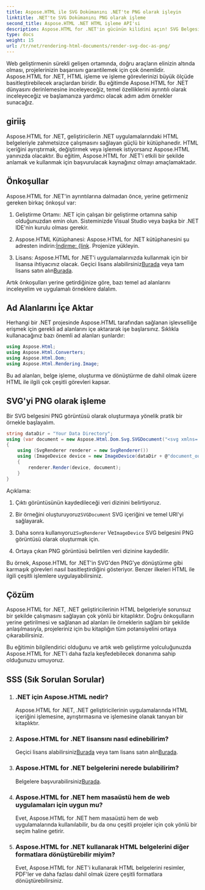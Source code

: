 ```yaml
---
title: Aspose.HTML ile SVG Dokümanını .NET'te PNG olarak işleyin
linktitle: .NET'te SVG Dokümanını PNG olarak işleme
second_title: Aspose.HTML .NET HTML işleme API'si
description: Aspose.HTML for .NET'in gücünün kilidini açın! SVG Belgesini zahmetsizce PNG olarak nasıl oluşturacağınızı öğrenin. Adım adım örneklere ve SSS'lere göz atın. Şimdi başla!
type: docs
weight: 15
url: /tr/net/rendering-html-documents/render-svg-doc-as-png/
---
```


Web geliştirmenin sürekli gelişen ortamında, doğru araçların elinizin altında olması, projelerinizin başarısını garantilemek için çok önemlidir. Aspose.HTML for .NET, HTML işleme ve işleme görevlerinizi büyük ölçüde basitleştirebilecek araçlardan biridir. Bu eğitimde Aspose.HTML for .NET dünyasını derinlemesine inceleyeceğiz, temel özelliklerini ayrıntılı olarak inceleyeceğiz ve başlamanıza yardımcı olacak adım adım örnekler sunacağız.

## giriiş

Aspose.HTML for .NET, geliştiricilerin .NET uygulamalarındaki HTML belgeleriyle zahmetsizce çalışmasını sağlayan güçlü bir kütüphanedir. HTML içeriğini ayrıştırmak, değiştirmek veya işlemek istiyorsanız Aspose.HTML yanınızda olacaktır. Bu eğitim, Aspose.HTML for .NET'i etkili bir şekilde anlamak ve kullanmak için başvurulacak kaynağınız olmayı amaçlamaktadır.

## Önkoşullar

Aspose.HTML for .NET'in ayrıntılarına dalmadan önce, yerine getirmeniz gereken birkaç önkoşul var:

1. Geliştirme Ortamı: .NET için çalışan bir geliştirme ortamına sahip olduğunuzdan emin olun. Sisteminizde Visual Studio veya başka bir .NET IDE'nin kurulu olması gerekir.

2.  Aspose.HTML Kütüphanesi: Aspose.HTML for .NET kütüphanesini şu adresten indirin:[İndirme: {link](https://releases.aspose.com/html/net/). Projenize yükleyin.

3.  Lisans: Aspose.HTML for .NET'i uygulamalarınızda kullanmak için bir lisansa ihtiyacınız olacak. Geçici lisans alabilirsiniz[Burada](https://purchase.aspose.com/temporary-license/) veya tam lisans satın alın[Burada](https://purchase.aspose.com/buy).

Artık önkoşulları yerine getirdiğinize göre, bazı temel ad alanlarını inceleyelim ve uygulamalı örneklere dalalım.

## Ad Alanlarını İçe Aktar

Herhangi bir .NET projesinde Aspose.HTML tarafından sağlanan işlevselliğe erişmek için gerekli ad alanlarını içe aktararak işe başlarsınız. Sıklıkla kullanacağınız bazı önemli ad alanları şunlardır:

```csharp
using Aspose.Html;
using Aspose.Html.Converters;
using Aspose.Html.Dom;
using Aspose.Html.Rendering.Image;
```

Bu ad alanları, belge işleme, oluşturma ve dönüştürme de dahil olmak üzere HTML ile ilgili çok çeşitli görevleri kapsar.

## SVG'yi PNG olarak işleme

Bir SVG belgesini PNG görüntüsü olarak oluşturmaya yönelik pratik bir örnekle başlayalım.

```csharp
string dataDir = "Your Data Directory";
using (var document = new Aspose.Html.Dom.Svg.SVGDocument("<svg xmlns='http://www.w3.org/2000/svg'><circle cx='50' cy='50' r='40'/></svg>", @"c:\work\"))
{
    using (SvgRenderer renderer = new SvgRenderer())
    using (ImageDevice device = new ImageDevice(dataDir + @"document_out.png"))
    {
        renderer.Render(device, document);
    }
}
```

Açıklama:

1. Çıktı görüntüsünün kaydedileceği veri dizinini belirtiyoruz.

2.  Bir örneğini oluşturuyoruz`SVGDocument` SVG içeriğini ve temel URI'yi sağlayarak.

3.  Daha sonra kullanıyoruz`SvgRenderer` Ve`ImageDevice` SVG belgesini PNG görüntüsü olarak oluşturmak için.

4. Ortaya çıkan PNG görüntüsü belirtilen veri dizinine kaydedilir.

Bu örnek, Aspose.HTML for .NET'in SVG'den PNG'ye dönüştürme gibi karmaşık görevleri nasıl basitleştirdiğini gösteriyor. Benzer ilkeleri HTML ile ilgili çeşitli işlemlere uygulayabilirsiniz.

## Çözüm

Aspose.HTML for .NET, .NET geliştiricilerinin HTML belgeleriyle sorunsuz bir şekilde çalışmasını sağlayan çok yönlü bir kitaplıktır. Doğru önkoşulların yerine getirilmesi ve sağlanan ad alanları ile örneklerin sağlam bir şekilde anlaşılmasıyla, projeleriniz için bu kitaplığın tüm potansiyelini ortaya çıkarabilirsiniz.

Bu eğitimin bilgilendirici olduğunu ve artık web geliştirme yolculuğunuzda Aspose.HTML for .NET'i daha fazla keşfedebilecek donanıma sahip olduğunuzu umuyoruz.

## SSS (Sık Sorulan Sorular)

1. ### .NET için Aspose.HTML nedir?
   Aspose.HTML for .NET, .NET geliştiricilerinin uygulamalarında HTML içeriğini işlemesine, ayrıştırmasına ve işlemesine olanak tanıyan bir kitaplıktır.

2. ### Aspose.HTML for .NET lisansını nasıl edinebilirim?
    Geçici lisans alabilirsiniz[Burada](https://purchase.aspose.com/temporary-license/) veya tam lisans satın alın[Burada](https://purchase.aspose.com/buy).

3. ### Aspose.HTML for .NET belgelerini nerede bulabilirim?
    Belgelere başvurabilirsiniz[Burada](https://reference.aspose.com/html/net/).

4. ### Aspose.HTML for .NET hem masaüstü hem de web uygulamaları için uygun mu?
   Evet, Aspose.HTML for .NET hem masaüstü hem de web uygulamalarında kullanılabilir, bu da onu çeşitli projeler için çok yönlü bir seçim haline getirir.

5. ### Aspose.HTML for .NET kullanarak HTML belgelerini diğer formatlara dönüştürebilir miyim?
   Evet, Aspose.HTML for .NET'i kullanarak HTML belgelerini resimler, PDF'ler ve daha fazlası dahil olmak üzere çeşitli formatlara dönüştürebilirsiniz.
